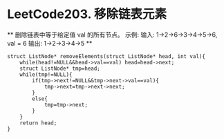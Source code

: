 # LeetCode203. 移除链表元素
**
删除链表中等于给定值 val 的所有节点。
示例:
输入: 1->2->6->3->4->5->6, val = 6
输出: 1->2->3->4->5
**

```
struct ListNode* removeElements(struct ListNode* head, int val){
    while(head!=NULL&&head->val==val) head=head->next;  
    struct ListNode* tmp=head;
    while(tmp!=NULL){
        if(tmp->next!=NULL&&tmp->next->val==val){
            tmp->next=tmp->next->next;  
        }
        else{
            tmp=tmp->next;
        }
    }
    return head;
}
```